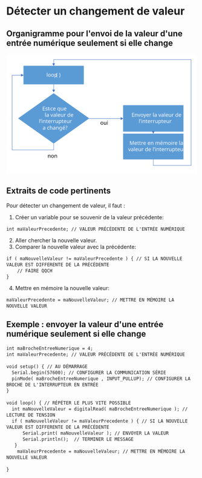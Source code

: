 # Détecter un changement de valeur

## Organigramme pour l'envoi de la valeur d'une entrée numérique seulement si elle change

![Organigramme pour l'envoi lors d'un changement](changement/interrupteur_changement_de_valeur.svg)

## Extraits de code pertinents

Pour détecter un changement de valeur, il faut : 
1) Créer un variable pour se souvenir de la valeur précédente:
```arduino
int maValeurPrecedente; // VALEUR PRÉCÉDENTE DE L'ENTRÉE NUMÉRIQUE
```
2) Aller chercher la nouvelle valeur.
3) Comparer la nouvelle valeur avec la précédente:
```arduino
if ( maNouvelleValeur != maValeurPrecedente ) { // SI LA NOUVELLE VALEUR EST DIFFERENTE DE LA PRÉCÉDENTE
	// FAIRE QQCH
}
```
4) Mettre en mémoire la nouvelle valeur:
```arduino
maValeurPrecedente = maNouvelleValeur; // METTRE EN MÉMOIRE LA NOUVELLE VALEUR
```

## Exemple : envoyer la valeur d'une entrée numérique seulement si elle change


```arduino
int maBrocheEntreeNumerique = 4;
int maValeurPrecedente; // VALEUR PRÉCÉDENTE DE L'ENTRÉE NUMÉRIQUE

void setup() { // AU DÉMARRAGE
  Serial.begin(57600); // CONFIGURER LA COMMUNICATION SÉRIE
  pinMode( maBrocheEntreeNumerique , INPUT_PULLUP); // CONFIGURER LA BROCHE DE L'INTERRUPTEUR EN ENTRÉE
}

void loop() { // RÉPÉTER LE PLUS VITE POSSIBLE
  int maNouvelleValeur = digitalRead( maBrocheEntreeNumerique ); // LECTURE DE TENSION
  if ( maNouvelleValeur != maValeurPrecedente ) { // SI LA NOUVELLE VALEUR EST DIFFERENTE DE LA PRÉCÉDENTE     
      Serial.print( maNouvelleValeur ); // ENVOYER LA VALEUR
      Serial.println();  // TERMINER LE MESSAGE
   }
    maValeurPrecedente = maNouvelleValeur; // METTRE EN MÉMOIRE LA NOUVELLE VALEUR

}
```
